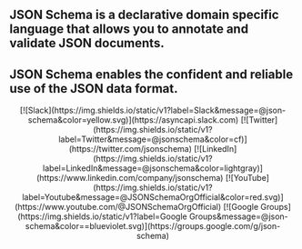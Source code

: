 
## JSON Schema is a declarative domain specific language that allows you to **annotate** and **validate** JSON documents.
## JSON Schema enables the confident and reliable use of the JSON data format.

<div style="text-align: center;">
[![Slack](https://img.shields.io/static/v1?label=Slack&message=@json-schema&color=yellow.svg)](https://asyncapi.slack.com)
[![Twitter](https://img.shields.io/static/v1?label=Twitter&message=@jsonschema&color=cf)](https://twitter.com/jsonschema)
[![LinkedIn](https://img.shields.io/static/v1?label=LinkedIn&message=@jsonschema&color=lightgray)](https://www.linkedin.com/company/jsonschema)
[![YouTube](https://img.shields.io/static/v1?label=Youtube&message=@JSONSchemaOrgOfficial&color=red.svg)](https://www.youtube.com/@JSONSchemaOrgOfficial)
[![Google Groups](https://img.shields.io/static/v1?label=Google Groups&message=@json-schema&color==blueviolet.svg)](https://groups.google.com/g/json-schema)
</div>

